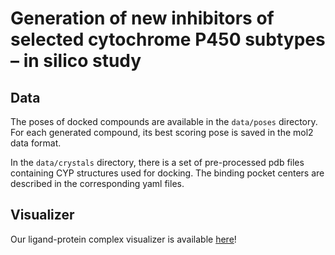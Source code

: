 # Generation of new inhibitors of selected cytochrome P450 subtypes – in silico study

## Data

The poses of docked compounds are available in the `data/poses` directory. For each generated compound, its best scoring pose is saved in the mol2 data format.

In the `data/crystals` directory, there is a set of pre-processed pdb files containing CYP structures used for docking. The binding pocket centers are described in the corresponding yaml files.

## Visualizer

Our ligand-protein complex visualizer is available [here](https://gmum.github.io/cyp-inhibitors/)!